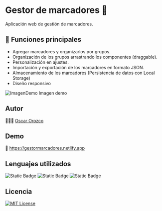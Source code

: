 # Gestor de marcadores 🔖
Aplicación web de gestión de marcadores.

## 🎉 Funciones principales
- Agregar marcadores y organizarlos por grupos.
- Organización de los grupos arrastrando los componentes (draggable).
- Personalización en ajustes.
- Importación y exportación de los marcadores en formato JSON.
- Almacenamiento de los marcadores (Persistencia de datos con Local Storage)
- Diseño responsivo


![ImagenDemo](https://gestormarcadores.netlify.app/img/captura%20de%20pantalla%202025-03-12%20132254.png)
Imagen demo

## Autor
🙋🏻‍♂️ [Oscar Orozco](https://github.com/oscaarorozco)


## Demo

🔗 https://gestormarcadores.netlify.app
## Lenguajes utilizados

![Static Badge](https://img.shields.io/badge/Javascript-yellow?style=flat)
![Static Badge](https://img.shields.io/badge/HTML-orange?style=flat)
![Static Badge](https://img.shields.io/badge/Javascript-blue?style=flat)


## Licencia
[![MIT License](https://img.shields.io/badge/License-MIT-green.svg)](https://choosealicense.com/licenses/mit/)


